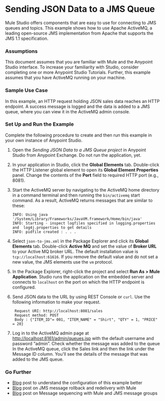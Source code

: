 # Sending JSON Data to a JMS Queue

Mule Studio offers components that are easy to use for connecting to JMS queues and topics. This example shows how to use Apache ActiveMQ, a leading open-source JMS implementation from Apache that supports the JMS 1.1 specification.

### Assumptions
This document assumes that you are familiar with Mule and the Anypoint Studio interface. To increase your familiarity with Studio, consider completing one or more Anypoint Studio Tutorials. Further, this example assumes that you have ActiveMQ running on your machine.

### Sample Use Case
In this example, an HTTP request holding JSON sales data reaches an HTTP endpoint. A success message is logged and the data is added to a JMS queue, where you can view it in the ActiveMQ admin console.

### Set Up and Run the Example
Complete the following procedure to create and then run this example in your own instance of Anypoint Studio.

1.  Open the _Sending JSON Data to a JMS Queue project_ in Anypoint Studio from Anypoint Exchange. Do not run the application, yet.

2. In your application in Studio, click the **Global Elements** tab. Double-click the HTTP Listener global element to open its **Global Element Properties** panel. Change the contents of the **Port** field to required HTTP port (e.g., 8081).

3. Start the ActiveMQ server by navigating to the ActiveMQ home directory in a command terminal and then running the  `bin/activemq` start command. As a result, ActiveMQ returns messages that are similar to these:

       INFO: Using java '/System/Library/Frameworks/JavaVM.framework/Home/bin/java'
       INFO: Starting - inspect logfiles specified in logging.properties and  log4j.properties to get details
       INFO: pidfile created : . . .

4. Select `json-to-jms.xml` in the Package Explorer and click its **Global Elements** tab. Double-click **Active MQ** and set the value of **Broker URL** to your Active MQ broker URL. The default installation value is `tcp://localhost:61616`. If you remove the default value and do not set a new value, the JMS elements use the `vm` protocol.
5. In the Package Explorer, right-click the project and select **Run As > Mule Application**. Studio runs the application on the embedded server and connects to `localhost` on the port on which the HTTP endpoint is configured.

6. Send JSON data to the URL by using REST Console or `curl`. Use the following information to make your request.

        Request URI: http://localhost:8081/sales
        Request method: POST
        Body : {"ITEM_ID"= 001, "ITEM_NAME" = "Shirt", "QTY" = 1, "PRICE" = 20}

7. Log in to the ActiveMQ admin page at [http://localhost:8161/admin/queues.jsp](http://localhost:8161/admin/queues.jsp)
 with the default username and password “admin”. Check whether the message was added to the queue
In the ActiveMQ queue, click the Sales link and then the link under the Message ID column. You'll see the details of the message that was added to the JMS queue.


### Go Further

* [Blog](http://blogs.mulesoft.org/mule-school-jms-tutorial/)  post to understand the configuration of this example better
* [Blog](http://blogs.mulesoft.org/jms-message-rollback-and-redelivery/) post on JMS message rollback and redelivery with Mule
* [Blog](http://blogs.mulesoft.org/message-sequencing-with-mule-and-jms-message-groups/) post on Message sequencing with Mule and JMS message groups
